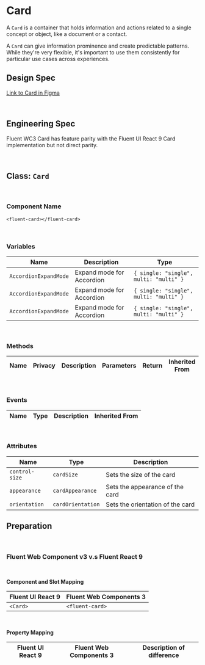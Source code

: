 # Card

A `Card` is a container that holds information and actions related to a single concept or object, like a document or a contact.

A `Card` can give information prominence and create predictable patterns. While they're very flexible, it's important to use them consistently for particular use cases across experiences.

## **Design Spec**

[Link to Card in Figma](https://www.figma.com/file/berhUBA6mJV9sCPpjgfKRj/Card?type=design&node-id=6503-13927&mode=design&t=esnGps8mGKqly4I1-0)

<br />

## **Engineering Spec**

Fluent WC3 Card has feature parity with the Fluent UI React 9 Card implementation but not direct parity.

<br />

## Class: `Card`

<br />

### **Component Name**

`<fluent-card></fluent-card>`

<br />

### **Variables**

| Name                  | Description               | Type                                   |
| --------------------- | ------------------------- | -------------------------------------- |
| `AccordionExpandMode` | Expand mode for Accordion | `{ single: "single", multi: "multi" }` |
| `AccordionExpandMode` | Expand mode for Accordion | `{ single: "single", multi: "multi" }` |
| `AccordionExpandMode` | Expand mode for Accordion | `{ single: "single", multi: "multi" }` |

<br />

### **Methods**

| Name | Privacy | Description | Parameters | Return | Inherited From |
| ---- | ------- | ----------- | ---------- | ------ | -------------- |

<br />

### **Events**

| Name | Type | Description | Inherited From |
| ---- | ---- | ----------- | -------------- |

<br />

### **Attributes**

| Name           | Type              | Description                      |
| -------------- | ----------------- | -------------------------------- |
| `control-size` | `cardSize`        | Sets the size of the card        |
| `appearance`   | `cardAppearance`  | Sets the appearance of the card  |
| `orientation`  | `cardOrientation` | Sets the orientation of the card |

## **Preparation**

<br />

### **Fluent Web Component v3 v.s Fluent React 9**

<br />

**Component and Slot Mapping**

| Fluent UI React 9 | Fluent Web Components 3 |
| ----------------- | ----------------------- |
| `<Card>`          | `<fluent-card>`         |

<br />

**Property Mapping**

| Fluent UI React 9 | Fluent Web Components 3 | Description of difference |
| ----------------- | ----------------------- | ------------------------- |
